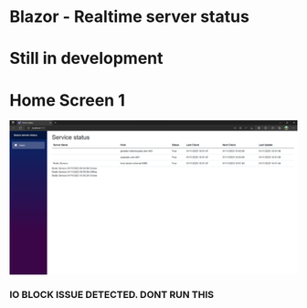 # Blazor - Realtime server status

# Still in development

# Home Screen 1
![Home screen](/docs/imgs/home_screen.png)


### IO BLOCK ISSUE DETECTED. DONT RUN THIS